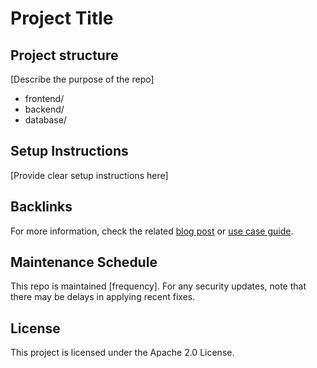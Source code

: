 # Project Title

## Project structure
[Describe the purpose of the repo]

- frontend/
- backend/
- database/

## Setup Instructions
[Provide clear setup instructions here]

## Backlinks
For more information, check the related [blog post](link) or [use case guide](link).

## Maintenance Schedule
This repo is maintained [frequency]. For any security updates, note that there may be delays in applying recent fixes.

## License
This project is licensed under the Apache 2.0 License.





